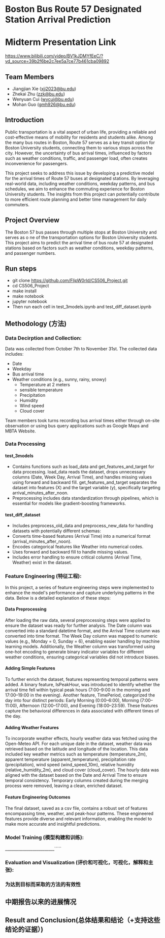 
# Boston Bus Route 57 Designated Station Arrival Prediction
# Midterm Presentation Link
https://www.bilibili.com/video/BV1kJDMYfEeC/?vd_source=39b2f6be2c7ee5a7ce77b461cba09892

## Team Members

- Jiangjian Xie ([xjj2023@bu.edu](mailto:xjj2023@bu.edu))
- Zhekai Zhu ([zzk@bu.edu](mailto:zzk@bu.edu))
- Wenyuan Cui ([wycui@bu.edu](mailto:wycui@bu.edu))
- Mohan Guo ([gmh926@bu.edu](mailto:gmh926@bu.edu))

## Introduction
Public transportation is a vital aspect of urban life, providing a reliable and cost-effective means of mobility for residents and students alike. Among the many bus routes in Boston, Route 57 serves as a key transit option for Boston University students, connecting them to various stops across the city. However, the uncertainty of bus arrival times, influenced by factors such as weather conditions, traffic, and passenger load, often creates inconvenience for passengers.

This project seeks to address this issue by developing a predictive model for the arrival times of Route 57 buses at designated stations. By leveraging real-world data, including weather conditions, weekday patterns, and bus schedules, we aim to enhance the commuting experience for Boston University students. The insights from this project can potentially contribute to more efficient route planning and better time management for daily commuters.


## Project Overview

The Boston 57 bus passes through multiple stops at Boston University and serves as o
ne of the transportation options for Boston University students. This project aims to predict the arrival time of bus route 57 at designated stations based on factors such as weather conditions, weekday patterns, and passenger numbers.

## Run steps
- git clone https://github.com/FlipW0rld/CS506_Project.git
- cd CS506_Project
- make install
- make notebook
- jupyter notebook
- Then run each cell in test_3models.ipynb and test_diff_dataset.ipynb

## Methodology (方法)

### Data Decirption and Collection:

Data was collected from October 7th to November 31st. The collected data includes:

- Date
- Weekday
- Bus arrival time
- Weather conditions (e.g., sunny, rainy, snowy)
  - Temperature at 2 meters
  - sensible temperature
  - Precipitation
  - Humidity
  - Wind speed
  - Cloud cover

Team members took turns recording bus arrival times either through on-site observation or using bus query applications such as Google Maps and MBTA Website.

### Data Processing 
#### test_3models
- Contains functions such as load_data and get_features_and_target for data processing.
load_data reads the dataset, drops unnecessary columns (Date, Week Day, Arrival Time), and handles missing values using forward and backward fill.
get_features_and_target separates the dataset into features (X) and the target variable (y), specifically targeting arrival_minutes_after_noon.
- Preprocessing includes data standardization through pipelines, which is essential for models like gradient-boosting frameworks.

#### test_diff_dataset
- Includes preprocess_old_data and preprocess_new_data for handling datasets with potentially different schemas:
- Converts time-based features (Arrival Time) into a numerical format (arrival_minutes_after_noon).
- Encodes categorical features like Weather into numerical codes.
- Uses forward and backward fill to handle missing values.
- Includes error handling to ensure critical columns (Arrival Time, Weather) exist in the dataset.


### Feature Engineering (特征工程):
In this project, a series of feature engineering steps were implemented to enhance the model's performance and capture underlying patterns in the data. Below is a detailed explanation of these steps:

#### Data Preprocessing
After loading the raw data, several preprocessing steps were applied to ensure the dataset was ready for further analysis. The Date column was converted into a standard datetime format, and the Arrival Time column was converted into time format. The Week Day column was mapped to numeric values (e.g., Monday = 0, Sunday = 6), enabling easier handling by machine learning models. Additionally, the Weather column was transformed using one-hot encoding to generate binary indicator variables for different weather conditions, ensuring categorical variables did not introduce biases.

#### Adding Simple Features
To further enrich the dataset, features representing temporal patterns were added. A binary feature, IsPeakHour, was introduced to identify whether the arrival time fell within typical peak hours (7:00–9:00 in the morning and 17:00–19:00 in the evening). Another feature, TimePeriod, categorized the day into four distinct periods: Early Morning (0:00–6:00), Morning (7:00–11:00), Afternoon (12:00–17:00), and Evening (18:00–23:59). These features capture the behavioral differences in data associated with different times of the day.

#### Adding Weather Features
To incorporate weather effects, hourly weather data was fetched using the Open-Meteo API. For each unique date in the dataset, weather data was retrieved based on the latitude and longitude of the location. This data included key weather metrics such as temperature (temperature_2m), apparent temperature (apparent_temperature), precipitation rate (precipitation), wind speed (wind_speed_10m), relative humidity (relative_humidity_2m), and cloud cover (cloud_cover). The hourly data was aligned with the dataset based on the Date and Arrival Time to ensure temporal consistency. Temporary columns created during the merging process were removed, leaving a clean, enriched dataset.

#### Feature Engineering Outcomes
The final dataset, saved as a csv file, contains a robust set of features encompassing time, weather, and peak-hour patterns. These engineered features provide diverse and relevant information, enabling the model to make more accurate and insightful predictions.

### Model Training (模型构建和训练):


_________________________`````

### Evaluation and Visualization (评价和可视化，可视化，解释和主张):

### 为达到目标而采取的方法的有效性 









## 中期报告以来的进展情况



## Result and Conclusion(总体结果和结论（+支持这些结论的证据）)


